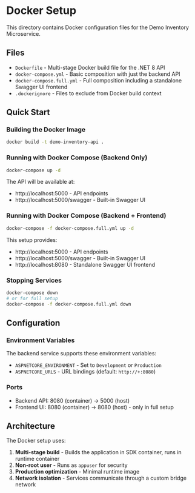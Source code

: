 # Docker Setup

This directory contains Docker configuration files for the Demo Inventory Microservice.

## Files

- `Dockerfile` - Multi-stage Docker build file for the .NET 8 API
- `docker-compose.yml` - Basic composition with just the backend API
- `docker-compose.full.yml` - Full composition including a standalone Swagger UI frontend
- `.dockerignore` - Files to exclude from Docker build context

## Quick Start

### Building the Docker Image

```bash
docker build -t demo-inventory-api .
```

### Running with Docker Compose (Backend Only)

```bash
docker-compose up -d
```

The API will be available at:
- http://localhost:5000 - API endpoints
- http://localhost:5000/swagger - Built-in Swagger UI

### Running with Docker Compose (Backend + Frontend)

```bash
docker-compose -f docker-compose.full.yml up -d
```

This setup provides:
- http://localhost:5000 - API endpoints
- http://localhost:5000/swagger - Built-in Swagger UI
- http://localhost:8080 - Standalone Swagger UI frontend

### Stopping Services

```bash
docker-compose down
# or for full setup
docker-compose -f docker-compose.full.yml down
```

## Configuration

### Environment Variables

The backend service supports these environment variables:

- `ASPNETCORE_ENVIRONMENT` - Set to `Development` or `Production`
- `ASPNETCORE_URLS` - URL bindings (default: `http://+:8080`)

### Ports

- Backend API: 8080 (container) → 5000 (host)
- Frontend UI: 8080 (container) → 8080 (host) - only in full setup

## Architecture

The Docker setup uses:

1. **Multi-stage build** - Builds the application in SDK container, runs in runtime container
2. **Non-root user** - Runs as `appuser` for security
3. **Production optimization** - Minimal runtime image
4. **Network isolation** - Services communicate through a custom bridge network